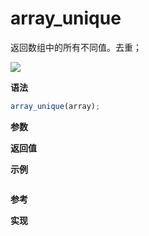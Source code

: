 # array_unique

返回数组中的所有不同值。去重；

![](https://img.shields.io/badge/-Array-blue)

**语法**

```js
array_unique(array);
```

**参数**

**返回值**

**示例**

```js

```

**参考**

**实现**

<CodeSwitcher :languages="{ln:'Langnang',lo:'Lodash',un:'Underscore'}">
<template v-slot:ln>

</template>
<template v-slot:lo>

</template>
<template v-slot:un>

</template>
</CodeSwitcher>
